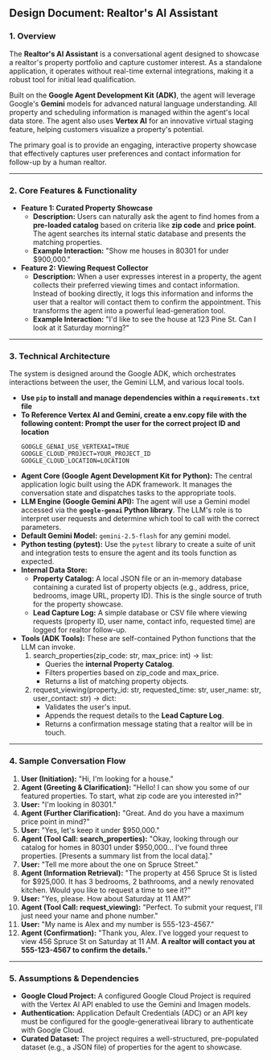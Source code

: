 ## **Design Document: Realtor's AI Assistant**

### **1\. Overview**

The **Realtor's AI Assistant** is a conversational agent designed to showcase a realtor's property portfolio and capture customer interest. As a standalone application, it operates without real-time external integrations, making it a robust tool for initial lead qualification.

Built on the **Google Agent Development Kit (ADK)**, the agent will leverage Google's **Gemini** models for advanced natural language understanding. All property and scheduling information is managed within the agent's local data store. The agent also uses **Vertex AI** for an innovative virtual staging feature, helping customers visualize a property's potential.

The primary goal is to provide an engaging, interactive property showcase that effectively captures user preferences and contact information for follow-up by a human realtor.

---

### **2\. Core Features & Functionality**

* **Feature 1: Curated Property Showcase**  
  * **Description:** Users can naturally ask the agent to find homes from a **pre-loaded catalog** based on criteria like **zip code** and **price point**. The agent searches its internal static database and presents the matching properties.  
  * **Example Interaction:** "Show me houses in 80301 for under $900,000."  
* **Feature 2: Viewing Request Collector**  
  * **Description:** When a user expresses interest in a property, the agent collects their preferred viewing times and contact information. Instead of booking directly, it logs this information and informs the user that a realtor will contact them to confirm the appointment. This transforms the agent into a powerful lead-generation tool.  
  * **Example Interaction:** "I'd like to see the house at 123 Pine St. Can I look at it Saturday morning?"

---

### **3\. Technical Architecture**

The system is designed around the Google ADK, which orchestrates interactions between the user, the Gemini LLM, and various local tools.
* **Use `pip` to install and manage dependencies within a `requirements.txt` file** 
* **To Reference Vertex AI and Gemini, create a env.copy file with the following content: Prompt the user for the correct project ID and location**
  ```
  GOOGLE_GENAI_USE_VERTEXAI=TRUE
  GOOGLE_CLOUD_PROJECT=YOUR_PROJECT_ID
  GOOGLE_CLOUD_LOCATION=LOCATION
  ```
* **Agent Core (Google Agent Development Kit for Python):** The central application logic built using the ADK framework. It manages the conversation state and dispatches tasks to the appropriate tools.  
* **LLM Engine (Google Gemini API):** The agent will use a Gemini model accessed via the **`google-genai` Python library**. The LLM's role is to interpret user requests and determine which tool to call with the correct parameters.  
* **Default Gemini Model:** `gemini-2.5-flash` for any gemini model.
* **Python testing (pytest):** Use the `pytest` library to create a suite of unit and integration tests to ensure the agent and its tools function as expected.
* **Internal Data Store:**  
  * **Property Catalog:** A local JSON file or an in-memory database containing a curated list of property objects (e.g., address, price, bedrooms, image URL, property ID). This is the single source of truth for the property showcase.  
  * **Lead Capture Log:** A simple database or CSV file where viewing requests (property ID, user name, contact info, requested time) are logged for realtor follow-up.  
* **Tools (ADK Tools):** These are self-contained Python functions that the LLM can invoke.  
  1. search\_properties(zip\_code: str, max\_price: int) \-\> list:  
     * Queries the **internal Property Catalog**.  
     * Filters properties based on zip\_code and max\_price.  
     * Returns a list of matching property objects.  
  2. request\_viewing(property\_id: str, requested\_time: str, user\_name: str, user\_contact: str) \-\> dict:  
     * Validates the user's input.  
     * Appends the request details to the **Lead Capture Log**.  
     * Returns a confirmation message stating that a realtor will be in touch.

---

### **4\. Sample Conversation Flow**

1. **User (Initiation):** "Hi, I'm looking for a house."  
2. **Agent (Greeting & Clarification):** "Hello\! I can show you some of our featured properties. To start, what zip code are you interested in?"  
3. **User:** "I'm looking in 80301."  
4. **Agent (Further Clarification):** "Great. And do you have a maximum price point in mind?"  
5. **User:** "Yes, let's keep it under $950,000."  
6. **Agent (Tool Call: search\_properties):** "Okay, looking through our catalog for homes in 80301 under $950,000... I've found three properties. \[Presents a summary list from the local data\]."  
7. **User:** "Tell me more about the one on Spruce Street."  
8. **Agent (Information Retrieval):** "The property at 456 Spruce St is listed for $925,000. It has 3 bedrooms, 2 bathrooms, and a newly renovated kitchen. Would you like to request a time to see it?"  
9. **User:** "Yes, please. How about Saturday at 11 AM?"  
10. **Agent (Tool Call: request\_viewing):** "Perfect. To submit your request, I'll just need your name and phone number."  
11. **User:** "My name is Alex and my number is 555-123-4567."  
12. **Agent (Confirmation):** "Thank you, Alex. I've logged your request to view 456 Spruce St on Saturday at 11 AM. **A realtor will contact you at 555-123-4567 to confirm the details.**"

---

### **5\. Assumptions & Dependencies**

* **Google Cloud Project:** A configured Google Cloud Project is required with the Vertex AI API enabled to use the Gemini and Imagen models.  
* **Authentication:** Application Default Credentials (ADC) or an API key must be configured for the google-generativeai library to authenticate with Google Cloud.  
* **Curated Dataset:** The project requires a well-structured, pre-populated dataset (e.g., a JSON file) of properties for the agent to showcase.